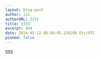 ```yaml
---
layout: blog-post
author: 111
authorURL: 2222
title: 3333
excerpt: 444
date: 2024-05-12 08:56:05.228298 Etc/UTC
pinned: false
---
```

555
